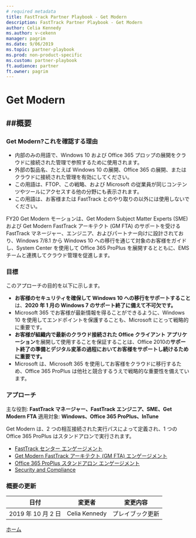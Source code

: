 ```yaml
---
# required metadata
title: FastTrack Partner Playbook - Get Modern
description: FastTrack Partner Playbook - Get Modern
author: Celia Kennedy
ms.author: v-cekenn
manager: pagrim
ms.date: 9/06/2019
ms.topic: partner-playbook
ms.prod: non-product-specific
ms.custom: partner-playbook
ft.audience: partner
ft.owner: pagrim
---
```


# Get Modern

## ##概要

### Get Modern?これを確認する理由

- 内部のみの用語で、Windows 10 および Office 365 プロップの展開をクラウドに接続された管理で参照するために使用されます。
- 外部の製品名、たとえば Windows 10 の展開、Office 365 の展開、またはクラウドに接続された管理を有効にしてください。
- この用語は、FTOP、この戦略、および Microsoft の従業員が同じコンテンツやツールにアクセスする他の分野にも表示されます。
- この用語は、お客様または FastTrack とのやり取りの以外には使用しないでください。

FY20 Get Modern モーションは、Get Modern Subject Matter Experts (SME) および Get Modern FastTrack アーキテクト (GM FTA) のサポートを受ける FastTrack マネージャー、エンジニア、およびパートナー向けに設計されており、Windows 7/8.1 から Windows 10 への移行を通じて対象のお客様をガイドし、System Center を使用して Office 365 ProPlus を展開するとともに、EMS チームと連携してクラウド管理を促進します。

### 目標

このアプローチの目的を以下に示します。

- **お客様のセキュリティを確保して Windows 10 への移行をサポートすること**は、**2020 年 1 月の Windows 7 のサポート終了に備えて不可欠です。**
- Microsoft 365 でお客様が最新情報を得ることができるように、Windows 10 を使用してエンドポイントを保護することも、Microsoft にとって戦略的に重要です。
- **お客様が組織内で最新のクラウド接続された Office クライアント アプリケーション**を展開して使用することを保証することは、Office 2010の**サポート終了の準備とデジタル変革の過程においてお客様をサポートし続けるために重要です。**
- Microsoft は、Microsoft 365 を使用してお客様をクラウドに移行するため、Office 365 ProPlus は他社と競合するうえで戦略的な重要性を備えています。

### アプローチ

主な役割: **FastTrack マネージャー、FastTrack エンジニア、SME、Get Modern FTA**
適用対象: **Windows、Office 365 ProPlus、InTune**

Get Modern は、2 つの相互接続された実行パスによって定義され、1 つの Office 365 ProPlus はスタンドアロンで実行されます。

- [FastTrack センター エンゲージメント](approach-get-modern-ftc.md)
- [Get Modern FastTrack アーキテクト (GM FTA) エンゲージメント](approach-get-modern-gm-fta.md)
- [Office 365 ProPlus スタンドアロン エンゲージメント](approach-opp-365-standalone.md)
- [Security and Compliance](approach-security-compliance-jp.md)

### 概要の更新

|日付|変更者|変更内容|
|---------|---------------|----------------------------|
|2019 年 10 月 2 日| Celia Kennedy| プレイブック更新|​

[ホーム](http://partner-docs.microsoft.com)
